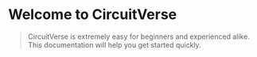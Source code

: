 # Welcome to CircuitVerse

> CircuitVerse is extremely easy for beginners and experienced alike. This documentation will help you get started quickly.

